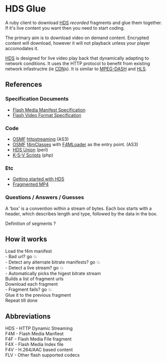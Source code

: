# HDS Glue

A ruby client to download [HDS][hds] *recorded* fragments and glue them together. If it's live content you want then you need to start coding.  

The primary aim is to download video on demand content. Encrypted content will download, however it will not playback unless your player accomodates it.  

[HDS][hds] is designed for live video play back that dynamically adapting to network conditions. It uses the HTTP protocol to benefit from existing network infastructre (ie [CDN][cdn]s). It is similar to [MPEG-DASH][mpeg-dash] and [HLS][hls].

## References

### Specification Documents

* [Flash Media Manifest Specification][f4m-spec]
* [Flash Video Format Specification][f4v-spec]

### Code

* [OSMF][osmf] [httpstreaming][osmf-httpstreaming] (AS3)
* [OSMF][osmf] [f4mClasses][osmf-f4mclasses] with [F4MLoader][osmf-f4mloader] as the entry point. (AS3)
* [HDS Union](https://github.com/AndyA/hds_union) (perl)
* [K-S-V Scripts](https://github.com/K-S-V/Scripts/blob/master/AdobeHDS.php) (php)

### Etc

* [Getting started with HDS](http://www.thekuroko.com/http-dynamic-streaming-getting-started/)
* [Fragmented MP4](http://technology-pedia.blogspot.co.uk/2012/09/fragmented-mp4-format-fmp4-f4f-adobe.html)

### Questions / Answers / Guesses

A 'box' is a convention within a stream of bytes. Each box starts with a header, which describes length and type, followed by the data in the box.

Definition of segments ?

## How it works

Load the f4m manifest  
    - Bad url? go 💥  
    - Detect any alternate bitrate manifests? go 💥  
    - Detect a live stream? go 💥  
    - Automatically picks the higest bitrate stream  
Builds a list of fragment urls  
Download each fragment  
    - Fragment fails? go 💥  
Glue it to the previous fragment  
Repeat till done  

## Abbreviations

HDS - HTTP Dynamic Streaming  
F4M - Flash Media Manfiest  
F4F - Flash Media File fragment  
F4X - Flash Media Index file  
F4V - H.264/AAC based content  
FLV - Other flash supported codecs  

[ruby]: https://www.ruby-lang.org
[hds]: http://www.adobe.com/uk/products/hds-dynamic-streaming.html "Adobe HTTP Dynamic Streaming"
[cdn]: http://en.wikipedia.org/wiki/Content_delivery_network
[hls]: http://en.wikipedia.org/wiki/HTTP_Live_Streaming
[mpeg-dash]: http://en.wikipedia.org/wiki/MPEG_DASH
[osmf]: http://osmf.org/ "Open Source Media Framework"
[osmf-httpstreaming]: http://opensource.adobe.com/svn/opensource/osmf/trunk/framework/OSMF/org/osmf/net/httpstreaming/
[osmf-f4mclasses]: http://opensource.adobe.com/svn/opensource/osmf/trunk/framework/OSMF/org/osmf/elements/f4mClasses/
[osmf-f4mloader]: http://opensource.adobe.com/svn/opensource/osmf/trunk/framework/OSMF/org/osmf/elements/F4MLoader.as
[f4m-spec]: doc/adobe-media-manifest-specification.pdf 
[f4v-spec]: doc/adobe-flash-video-file-format-spec.pdf
